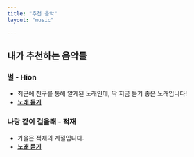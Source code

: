 ```yaml
---
title: "추천 음악"
layout: "music"

---
```


## 내가 추천하는 음악들

### 별 - Hion
- 최근에 친구를 통해 알게된 노래인데, 딱 지금 듣기 좋은 노래입니다! 
- **[노래 듣기](https://youtu.be/odBj6onwDuY?si=qVxqBUzqtIqcC_yc)**

### 나랑 같이 걸을래 - 적재
- 가을은 적재의 계절입니다.
- **[노래 듣기](https://youtu.be/cn8gCkw6H5A?si=x9VSZezA4GOZ7PXT)**
